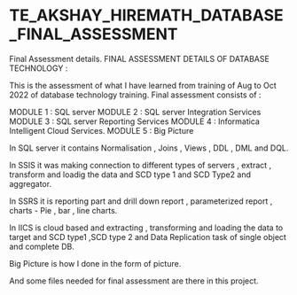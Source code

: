 # TE_AKSHAY_HIREMATH_DATABASE_FINAL_ASSESSMENT
 Final Assessment details.
 FINAL ASSESSMENT DETAILS OF DATABASE TECHNOLOGY :
 
 This is the assessment of what I have learned from training of Aug to Oct 2022 of database technology training.
 Final assessment consists of :
 
 MODULE 1 : SQL server 
 MODULE 2 : SQL server Integration Services
 MODULE 3 : SQL server Reporting Services
 MODULE 4 : Informatica Intelligent Cloud Services.
 MODULE 5 : Big Picture
 
 In SQL server it contains Normalisation , Joins , Views , DDL , DML and DQL.
 
 In SSIS it was making connection to different types of servers , extract , transform and loadig the data and SCD type 1 and SCD Type2 and aggregator.
 
 In SSRS it is reporting part and drill down  report , parameterized report , charts - Pie , bar , line charts.
 
 In IICS is cloud based and extracting , transforming and loading the data to target and SCD type1 ,SCD type 2 and Data Replication task of single object and complete DB.
 
 Big Picture is how I done in the form of picture.
 
 And some files needed for final assessment are there in this project.
 
